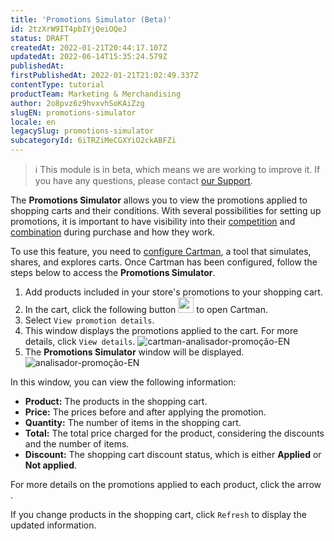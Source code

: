 ```yaml
---
title: 'Promotions Simulator (Beta)'
id: 2tzXrW9IT4pbIYjQeiOQeJ
status: DRAFT
createdAt: 2022-01-21T20:44:17.107Z
updatedAt: 2022-06-14T15:35:24.579Z
publishedAt: 
firstPublishedAt: 2022-01-21T21:02:49.337Z
contentType: tutorial
productTeam: Marketing & Merchandising
author: 2o8pvz6z9hvxvhSoKAiZzg
slugEN: promotions-simulator
locale: en
legacySlug: promotions-simulator
subcategoryId: 6iTRZiMeCGXYiO2ckABFZi
---
```


>ℹ️ This module is in beta, which means we are working to improve it. If you have any questions, please contact <a href= "https://support.vtex.com/hc/en-us/requests">our Support</a>.

The **Promotions Simulator** allows you to view the promotions applied to shopping carts and their conditions. With several possibilities for setting up promotions, it is important to have visibility into their [competition](https://help.vtex.com/en/tutorial/understanding-competition-of-promotions--tutorials_2270) and [combination](https://help.vtex.com/en/tutorial/understanding-competition-of-promotions--tutorials_2270#accumulation) during purchase and how they work.

To use this feature, you need to [configure Cartman](https://help.vtex.com/en/tutorial/configurar-o-cartman--1ACMTStZYkMqB0lTgwg451), a tool that simulates, shares, and explores carts. Once Cartman has been configured, follow the steps below to access the **Promotions Simulator**.

1. Add products included in your store's promotions to your shopping cart.
2. In the cart, click the following button <img src="//images.ctfassets.net/alneenqid6w5/2Z1d5lHtVM7E7SvL58C8UW/acc0fa24cc8ae2e008d4a8d0f466b035/cartman-removebg-preview.png" alt="cartman-icon" width="25"/> to open Cartman.
3. Select `View promotion details`.
4. This window displays the promotions applied to the cart. For more details, click <i class="fas fa-search"></i>`View details`.
![cartman-analisador-promoção-EN](https://images.ctfassets.net/alneenqid6w5/43LSTCKfLxf0Buvbc3mNpQ/5e79f607478f8e4174edde1e1a1d6028/Screen_Shot_2022-03-07_at_11.13.45.png)
5. The **Promotions Simulator** window will be displayed.
![analisador-promoção-EN](//images.ctfassets.net/alneenqid6w5/6xNgt4sv7HTXcHfoJnX9B7/2c0cc35c6a27d25365dc925faf204af4/image.png)

In this window, you can view the following information:

- **Product:** The products in the shopping cart.
- **Price:** The prices before and after applying the promotion.
- **Quantity:** The number of items in the shopping cart.
- **Total:** The total price charged for the product, considering the discounts and the number of items.
- **Discount:** The shopping cart discount status, which is either **Applied** or **Not applied**.

For more details on the promotions applied to each product, click the arrow <i class="fas fa-angle-right"></i>.

If you change products in the shopping cart, click `Refresh` to display the updated information.
